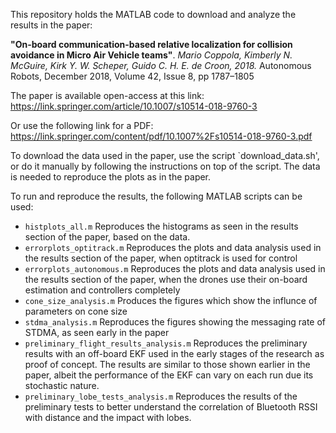 
This repository holds the MATLAB code to download and analyze the results in the paper:

**"On-board communication-based relative localization for collision avoidance in Micro Air Vehicle teams"**.
*Mario Coppola, Kimberly N. McGuire, Kirk Y. W. Scheper, Guido C. H. E. de Croon, 2018.*
Autonomous Robots, December 2018, Volume 42, Issue 8, pp 1787–1805

The paper is available open-access at this link: 
https://link.springer.com/article/10.1007/s10514-018-9760-3

Or use the following link for a PDF:
https://link.springer.com/content/pdf/10.1007%2Fs10514-018-9760-3.pdf

To download the data used in the paper, use the script `download_data.sh', or do it manually by following the instructions on top of the script. The data is needed to reproduce the plots as in the paper.

To run and reproduce the results, the following MATLAB scripts can be used:

* `histplots_all.m`
Reproduces the histograms as seen in the results section of the paper, based on the data.
* `errorplots_optitrack.m`
Reproduces the plots and data analysis used in the results section of the paper, when optitrack is used for control
* `errorplots_autonomous.m`
Reproduces the plots and data analysis used in the results section of the paper, when the drones use their on-board estimation and controllers completely
* `cone_size_analysis.m`
Produces the figures which show the influnce of parameters on cone size
* `stdma_analysis.m`
Reproduces the figures showing the messaging rate of STDMA, as seen early in the paper
* `preliminary_flight_results_analysis.m`
Reproduces the preliminary results with an off-board EKF used in the early stages of the research as proof of concept. The results are similar to those shown earlier in the paper, albeit the performance of the EKF can vary on each run due its stochastic nature.
* `preliminary_lobe_tests_analysis.m`
Reproduces the results of the preliminary tests to better understand the correlation of Bluetooth RSSI with distance and the impact with lobes.
